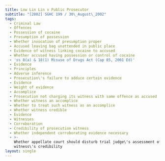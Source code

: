 ```yaml
---
title: Low Lin Lin v Public Prosecutor
subtitle: "[2002] SGHC 199 / 30\_August\_2002"
tags:
  - Criminal Law
  - Offences
  - Possession of cocaine
  - Presumption of possession
  - Whether invocation of presumption proper
  - Accused leaving bag unattended in public place
  - Evidence of witness linking cocaine to accused
  - Whether accused having possession or control of cocaine
  - 'ss 8(a) & 18(1) Misuse of Drugs Act (Cap 85, 2001 Ed)'
  - Evidence
  - Principles
  - Adverse inference
  - Prosecution\'s failure to adduce certain evidence
  - Evidence
  - Weight of evidence
  - Accomplice
  - Prosecution not charging its witness with same offence as accused
  - Whether witness an accomplice
  - Whether to treat such witness as an accomplice
  - Whether witness credible
  - Evidence
  - Witnesses
  - Corroboration
  - Credibility of prosecution witness
  - Whether independent corroborating evidence necessary
  - >-
    Whether appellate court should disturb trial judge\'s assessment of
    witness\'s credibility
layout: single
---
```


